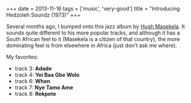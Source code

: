 +++
date = 2013-11-16
tags = ['music', 'very-good']
title = "Introducing Hedzoleh Soundz (1973)"
+++

Several months ago, I bumped onto this jazz album by [Hugh Masekela]. It
sounds quite different to his more popular tracks, and although it has a
South African feel to it (Masekela is a citizen of that country), the
more dominating feel is from elsewhere in Africa (just don\'t ask me
where).

My favorites:

-   track 3: **Adade**
-   track 4: **Yei Baa Gbe Wolo**
-   track 6: **When**
-   track 7: **Nye Tamo Ame**
-   track 8: **Rekpete**

  [Hugh Masekela]: http://en.wikipedia.org/wiki/Hugh_Masekela
